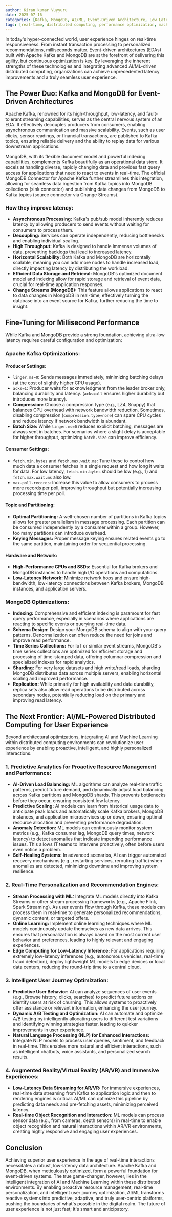 ```yaml
---
author: Kiran kumar Vuyyuru
date: 2025-07-16
categories: [Kafka, MongoDB, AI/ML, Event-Driven Architecture, Low Latency, User Experience]
tags: [real-time, distributed computing, performance optimization, machine learning, artificial intelligence]
---
```


In today's hyper-connected world, user experience hinges on real-time responsiveness. From instant transaction processing to personalized recommendations, milliseconds matter. Event-driven architectures (EDAs) built with Apache Kafka and MongoDB are at the forefront of delivering this agility, but continuous optimization is key. By leveraging the inherent strengths of these technologies and integrating advanced AI/ML-driven distributed computing, organizations can achieve unprecedented latency improvements and a truly seamless user experience.

## The Power Duo: Kafka and MongoDB for Event-Driven Architectures

Apache Kafka, renowned for its high-throughput, low-latency, and fault-tolerant streaming capabilities, serves as the central nervous system of an EDA. It effectively decouples producers from consumers, enabling asynchronous communication and massive scalability. Events, such as user clicks, sensor readings, or financial transactions, are published to Kafka topics, ensuring reliable delivery and the ability to replay data for various downstream applications.

MongoDB, with its flexible document model and powerful indexing capabilities, complements Kafka beautifully as an operational data store. It excels at handling diverse, rapidly changing data and provides fast query access for applications that need to react to events in real-time. The official MongoDB Connector for Apache Kafka further streamlines this integration, allowing for seamless data ingestion from Kafka topics into MongoDB collections (sink connector) and publishing data changes from MongoDB to Kafka topics (source connector via Change Streams).

### How they improve latency:

* **Asynchronous Processing:** Kafka's pub/sub model inherently reduces latency by allowing producers to send events without waiting for consumers to process them.
* **Decoupling:** Services can operate independently, reducing bottlenecks and enabling individual scaling.
* **High Throughput:** Kafka is designed to handle immense volumes of data, preventing backlogs that lead to increased latency.
* **Horizontal Scalability:** Both Kafka and MongoDB are horizontally scalable, meaning you can add more nodes to handle increased load, directly impacting latency by distributing the workload.
* **Efficient Data Storage and Retrieval:** MongoDB's optimized document model and indexing allow for rapid storage and retrieval of event data, crucial for real-time application responses.
* **Change Streams (MongoDB):** This feature allows applications to react to data changes in MongoDB in real-time, effectively turning the database into an event source for Kafka, further reducing the time to insight.

## Fine-Tuning for Millisecond Performance

While Kafka and MongoDB provide a strong foundation, achieving ultra-low latency requires careful configuration and optimization:

### Apache Kafka Optimizations:

#### Producer Settings:

* `linger.ms=0`: Sends messages immediately, minimizing batching delays (at the cost of slightly higher CPU usage).
* `acks=1`: Producer waits for acknowledgment from the leader broker only, balancing durability and latency. (`acks=all` ensures higher durability but introduces more latency).
* **Compression:** Choose a compression type (e.g., LZ4, Snappy) that balances CPU overhead with network bandwidth reduction. Sometimes, disabling compression (`compression.type=none`) can spare CPU cycles and reduce latency if network bandwidth is abundant.
* **Batch Size:** While `linger.ms=0` reduces explicit batching, messages are always sent in batches. For scenarios where a slight delay is acceptable for higher throughput, optimizing `batch.size` can improve efficiency.

#### Consumer Settings:

* `fetch.min.bytes` and `fetch.max.wait.ms`: Tune these to control how much data a consumer fetches in a single request and how long it waits for data. For low latency, `fetch.min.bytes` should be low (e.g., 1) and `fetch.max.wait.ms` also low.
* `max.poll.records`: Increase this value to allow consumers to process more records per poll, improving throughput but potentially increasing processing time per poll.

#### Topic and Partitioning:

* **Optimal Partitioning:** A well-chosen number of partitions in Kafka topics allows for greater parallelism in message processing. Each partition can be consumed independently by a consumer within a group. However, too many partitions can introduce overhead.
* **Keying Messages:** Proper message keying ensures related events go to the same partition, maintaining order for sequential processing.

#### Hardware and Network:

* **High-Performance CPUs and SSDs:** Essential for Kafka brokers and MongoDB instances to handle high I/O operations and computations.
* **Low-Latency Network:** Minimize network hops and ensure high-bandwidth, low-latency connections between Kafka brokers, MongoDB instances, and application servers.

### MongoDB Optimizations:

* **Indexing:** Comprehensive and efficient indexing is paramount for fast query performance, especially in scenarios where applications are reacting to specific events or querying real-time data.
* **Schema Design:** Design your MongoDB schema to align with your query patterns. Denormalization can often reduce the need for joins and improve read performance.
* **Time Series Collections:** For IoT or similar event streams, MongoDB's time series collections are optimized for efficient storage and processing of time-stamped data, offering columnar compression and specialized indexes for rapid analytics.
* **Sharding:** For very large datasets and high write/read loads, sharding MongoDB distributes data across multiple servers, enabling horizontal scaling and improved performance.
* **Replication:** While primarily for high availability and data durability, replica sets also allow read operations to be distributed across secondary nodes, potentially reducing load on the primary and improving read latency.

## The Next Frontier: AI/ML-Powered Distributed Computing for User Experience

Beyond architectural optimizations, integrating AI and Machine Learning within distributed computing environments can revolutionize user experience by enabling proactive, intelligent, and highly personalized interactions.

### 1. Predictive Analytics for Proactive Resource Management and Performance:

* **AI-Driven Load Balancing:** ML algorithms can analyze real-time traffic patterns, predict future demand, and dynamically adjust load balancing across Kafka partitions and MongoDB shards. This prevents bottlenecks before they occur, ensuring consistent low latency.
* **Predictive Scaling:** AI models can learn from historical usage data to anticipate peak loads and automatically scale Kafka brokers, MongoDB instances, and application microservices up or down, ensuring optimal resource allocation and preventing performance degradation.
* **Anomaly Detection:** ML models can continuously monitor system metrics (e.g., Kafka consumer lag, MongoDB query times, network latency) to detect anomalies that indicate impending performance issues. This allows IT teams to intervene proactively, often before users even notice a problem.
* **Self-Healing Systems:** In advanced scenarios, AI can trigger automated recovery mechanisms (e.g., restarting services, rerouting traffic) when anomalies are detected, minimizing downtime and improving system resilience.

### 2. Real-Time Personalization and Recommendation Engines:

* **Stream Processing with ML:** Integrate ML models directly into Kafka Streams or other stream processing frameworks (e.g., Apache Flink, Spark Streaming). As user events flow through Kafka, these models can process them in real-time to generate personalized recommendations, dynamic content, or targeted offers.
* **Online Learning:** Implement online learning techniques where ML models continuously update themselves as new data arrives. This ensures that personalization is always based on the most current user behavior and preferences, leading to highly relevant and engaging experiences.
* **Edge Computing for Low-Latency Inference:** For applications requiring extremely low-latency inferences (e.g., autonomous vehicles, real-time fraud detection), deploy lightweight ML models to edge devices or local data centers, reducing the round-trip time to a central cloud.

### 3. Intelligent User Journey Optimization:

* **Predictive User Behavior:** AI can analyze sequences of user events (e.g., Browse history, clicks, searches) to predict future actions or identify users at risk of churning. This allows systems to proactively offer assistance or relevant information, enhancing the user journey.
* **Dynamic A/B Testing and Optimization:** AI can automate and optimize A/B testing by intelligently allocating users to different test variations and identifying winning strategies faster, leading to quicker improvements in user experience.
* **Natural Language Processing (NLP) for Enhanced Interactions:** Integrate NLP models to process user queries, sentiment, and feedback in real-time. This enables more natural and efficient interactions, such as intelligent chatbots, voice assistants, and personalized search results.

### 4. Augmented Reality/Virtual Reality (AR/VR) and Immersive Experiences:

* **Low-Latency Data Streaming for AR/VR:** For immersive experiences, real-time data streaming from Kafka to application logic and then to rendering engines is critical. AI/ML can optimize this pipeline by predicting data needs and pre-fetching assets, minimizing perceived latency.
* **Real-time Object Recognition and Interaction:** ML models can process sensor data (e.g., from cameras, depth sensors) in real-time to enable object recognition and natural interactions within AR/VR environments, creating highly responsive and engaging user experiences.

## Conclusion

Achieving superior user experience in the age of real-time interactions necessitates a robust, low-latency data architecture. Apache Kafka and MongoDB, when meticulously optimized, form a powerful foundation for event-driven systems. The true game-changer, however, lies in the intelligent integration of AI and Machine Learning within these distributed environments. By enabling proactive resource management, real-time personalization, and intelligent user journey optimization, AI/ML transforms reactive systems into predictive, adaptive, and truly user-centric platforms, pushing the boundaries of what's possible in the digital realm. The future of user experience is not just fast; it's smart and anticipatory.
